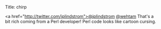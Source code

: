 Title: chirp

\<a href="http://twitter.com/jplindstrom">@jplindstrom</a> <a href="http://twitter.com/wehtam">@wehtam</a> That's a bit rich coming from a Perl developer! Perl code looks like cartoon cursing.
